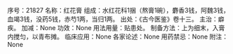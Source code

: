 序号：21827
名称：红花膏
组成：水红花科1捆（熬膏1碗），麝香3钱，阿魏3钱，血竭3钱，没药5钱，赤芍1两，当归1两。
出处：《古今医鉴》卷十三。
主治：癖疾。
加减：None
功效：None
用法用量：贴患处。
制备方法：上为细末，入膏内搅匀，以青布摊。
临床应用：None
各家论述：None
用药禁忌：None
附注：None
